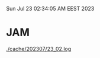 Sun Jul 23 02:34:05 AM EEST 2023
# JAM
<a href='./cache/202307/23_02.log'>./cache/202307/23_02.log</a>

